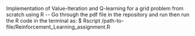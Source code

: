 Implementation of Value-Iteration and Q-learning for a grid problem from scratch using R
-- Go through the pdf file in the repository and run then run the R code in the terminal as:
   $ Rscript /path-to-file/Reinforcement_Learning_assignment.R
